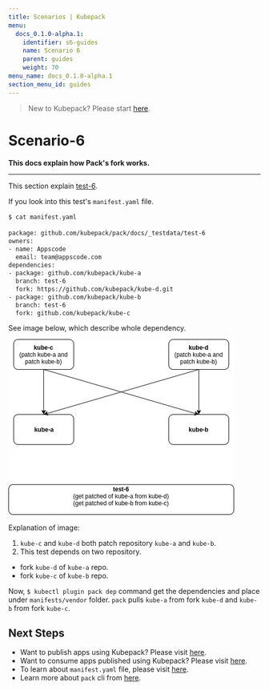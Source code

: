 ```yaml
---
title: Scenarios | Kubepack
menu:
  docs_0.1.0-alpha.1:
    identifier: s6-guides
    name: Scenario 6
    parent: guides
    weight: 70
menu_name: docs_0.1.0-alpha.1
section_menu_id: guides
---
```


> New to Kubepack? Please start [here](/docs/concepts/README.md).

# Scenario-6

**This docs explain how Pack's fork works.**
***

This section explain [test-6](https://github.com/kubepack/pack/tree/master/docs/_testdata/test-6).

If you look into this test's `manifest.yaml` file.

```console
$ cat manifest.yaml

package: github.com/kubepack/pack/docs/_testdata/test-6
owners:
- name: Appscode
  email: team@appscode.com
dependencies:
- package: github.com/kubepack/kube-a
  branch: test-6
  fork: https://github.com/kubepack/kube-d.git
- package: github.com/kubepack/kube-b
  branch: test-6
  fork: github.com/kubepack/kube-c
```


See image below, which describe whole dependency.

![alt text](/docs/_testdata/test-6/test-6.jpg)


Explanation of image:

1. `kube-c` and `kube-d` both patch repository `kube-a` and `kube-b`.
2. This test depends on two repository.
  - fork `kube-d` of `kube-a` repo.
  - fork `kube-c` of `kube-b` repo.

Now, `$ kubectl plugin pack dep` command get the dependencies and place under `manifests/vendor` folder. `pack` pulls `kube-a` from fork `kube-d` and `kube-b` from fork `kube-c`.


## Next Steps

- Want to publish apps using Kubepack? Please visit [here](/docs/concepts/how/publisher.md).
- Want to consume apps published using Kubepack? Please visit [here](/docs/concepts/how/user.md).
- To learn about `manifest.yaml` file, please visit [here](/docs/concepts/how/manifest.md).
- Learn more about `pack` cli from [here](/docs/concepts/how/cli.md).

